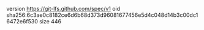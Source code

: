version https://git-lfs.github.com/spec/v1
oid sha256:6c3ae0c8182ce6d6b68d373d96081677456e5d4c048d14b3c00dc16472e6f530
size 446
